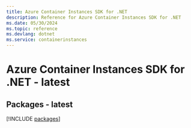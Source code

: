```yaml
---
title: Azure Container Instances SDK for .NET
description: Reference for Azure Container Instances SDK for .NET
ms.date: 05/30/2024
ms.topic: reference
ms.devlang: dotnet
ms.service: containerinstances
---
```

# Azure Container Instances SDK for .NET - latest
## Packages - latest
[!INCLUDE [packages](container-instances-index.md)]